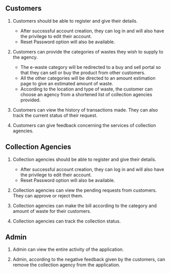 
## Customers

1. Customers should be able to register and give their details. 
	- After successful account creation, they can log in and will also have the privilege to edit their account. 
	- Reset Password option will also be available.

2. Customers can provide the categories of wastes they wish to supply to the agency.
	- The e-waste category will be redirected to a buy and sell portal so that they can sell or buy the product from other customers. 
	- All the other categories will be directed to an amount estimation page to give an estimated amount of waste. 
	- According to the location and type of waste, the customer can choose an agency from a shortened list of collection agencies provided.

3. Customers can view the history of transactions made. They can also track the current status of their request.

4. Customers can give feedback concerning the services of collection agencies.

## Collection Agencies

1. Collection agencies should be able to register and give their details. 
	- After successful account creation, they can log in and will also have the privilege to edit their account. 
	- Reset Password option will also be available.

2. Collection agencies can view the pending requests from customers. They can approve or reject them.

3. Collection agencies can make the bill according to the category and amount of waste for their customers.

4. Collection agencies can track the collection status.

## Admin

1. Admin can view the entire activity of the application.

2. Admin, according to the negative feedback given by the customers, can remove the collection agency from the application. 
